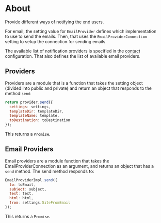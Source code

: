 # About

Provide different ways of notifying the end users.

For email, the setting value for `EmailProvider` defines which implementation
to use to send the emails.  Then, that uses the `EmailProviderConnection`
setting to setup the connection for sending emails.

The available list of notification providers is specified in the
[contact](../../config/contact.js) configuration.  That also defines the
list of available email providers.

## Providers

Providers are a module that is a function that takes the setting object
(divided into public and private) and return an object that responds to
the method `send`:

```javascript
return provider.send({
  settings: settings,
  templateDir: templateDir,
  templateName: template,
  toDestination: toDestination
});
```
This returns a `Promise`.

## Email Providers

Email providers are a module function that takes the EmailProviderConnection
as an argument, and returns an object that has a `send` method.  The
send method responds to:

```javascript
EmailProviderImpl.send({
  to: toEmail,
  subject: subject,
  text: text,
  html: html,
  from: settings.SiteFromEmail
});
```

This returns a `Promise`.
